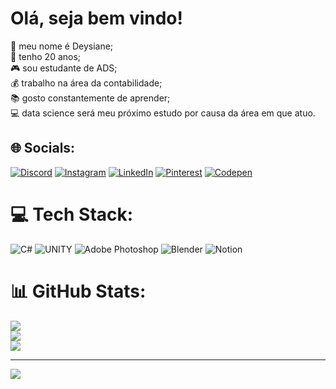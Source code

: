 # Olá, seja bem vindo!
📌 meu nome é Deysiane;<br>📆 tenho 20 anos;<br>🎮 sou estudante de ADS;<br>💰  trabalho na área da contabilidade;<br>📚 gosto constantemente de aprender; <br>💻 data science será meu próximo estudo por causa da área em que atuo.


## 🌐 Socials:
[![Discord](https://img.shields.io/badge/Discord-%237289DA.svg?logo=discord&logoColor=white)](https://discord.gg/deysices) [![Instagram](https://img.shields.io/badge/Instagram-%23E4405F.svg?logo=Instagram&logoColor=white)](https://instagram.com/deysices) [![LinkedIn](https://www.linkedin.com/in/deysi-cavalcante-0ab983214/)](https://linkedin.com/in/https://www.linkedin.com/in/deysi-cavalcante-0ab983214/) [![Pinterest](https://img.shields.io/badge/Pinterest-%23E60023.svg?logo=Pinterest&logoColor=white)](https://pinterest.com/deysices) [![Codepen](https://img.shields.io/badge/Codepen-000000?style=for-the-badge&logo=codepen&logoColor=white)](https://codepen.io/deysices) 

# 💻 Tech Stack:
![C#](https://img.shields.io/badge/c%23-%23239120.svg?style=flat-square&logo=c-sharp&logoColor=white) ![UNITY](https://img.shields.io/badge/Unity-%2320232a.svg?style=flat-square&logo=unity&logoColor=white) ![Adobe Photoshop](https://img.shields.io/badge/adobephotoshop-%2331A8FF.svg?style=flat-square&logo=adobephotoshop&logoColor=white) ![Blender](https://img.shields.io/badge/blender-%23F5792A.svg?style=flat-square&logo=blender&logoColor=white) ![Notion](https://img.shields.io/badge/Notion-%23000000.svg?style=flat-square&logo=notion&logoColor=white)
# 📊 GitHub Stats:
![](https://github-readme-stats.vercel.app/api?username=deysices&theme=bear&hide_border=false&include_all_commits=false&count_private=false)<br/>
![](https://github-readme-streak-stats.herokuapp.com/?user=deysices&theme=bear&hide_border=false)<br/>
![](https://github-readme-stats.vercel.app/api/top-langs/?username=deysices&theme=bear&hide_border=false&include_all_commits=false&count_private=false&layout=compact)

---
[![](https://visitcount.itsvg.in/api?id=deysices&icon=7&color=11)](https://visitcount.itsvg.in)

<!-- Proudly created with GPRM ( https://gprm.itsvg.in ) -->
